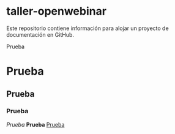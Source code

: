 # taller-openwebinar
Este repositorio contiene información para alojar un proyecto de documentación en GitHub.

Prueba
# Prueba
## Prueba
### Prueba
*Prueba*
**Prueba**
[Prueba](www.google.com)
